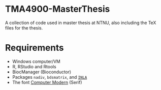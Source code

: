# TMA4900-MasterThesis
A collection of code used in master thesis at NTNU, also including the TeX files for the thesis.

# Requirements

- Windows computer/VM
- R, RStudio and Rtools
- BiocManager (Bioconductor)
- Packages `nadiv`, `bdsmatrix`, and [`INLA`](https://www.r-inla.org/download-install)
- The font [Computer Modern](https://www.checkmyworking.com/cm-web-fonts/) (Serif)
